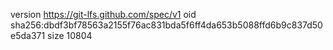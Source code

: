 version https://git-lfs.github.com/spec/v1
oid sha256:dbdf3bf78563a2155f76ac831bda5f6ff4da653b5088ffd6b9c837d50e5da371
size 10804
